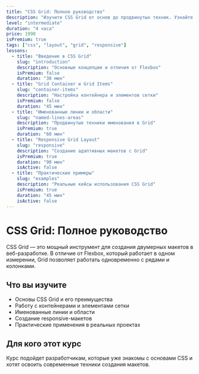 ```yaml
---
title: "CSS Grid: Полное руководство"
description: "Изучите CSS Grid от основ до продвинутых техник. Узнайте как создавать сложные макеты с помощью современного инструмента верстки."
level: "intermediate"
duration: "4 часа"
price: 1990
isPremium: true
tags: ["css", "layout", "grid", "responsive"]
lessons:
  - title: "Введение в CSS Grid"
    slug: "introduction"
    description: "Основные концепции и отличия от Flexbox"
    isPremium: false
    duration: "30 мин"
  - title: "Grid Container и Grid Items"
    slug: "container-items"
    description: "Настройка контейнера и элементов сетки"
    isPremium: false
    duration: "45 мин"
  - title: "Именованные линии и области"
    slug: "named-lines-areas"
    description: "Продвинутые техники именования в Grid"
    isPremium: true
    duration: "60 мин"
  - title: "Responsive Grid Layout"
    slug: "responsive"
    description: "Создание адаптивных макетов с Grid"
    isPremium: true
    duration: "90 мин"
    isActive: false
  - title: "Практические примеры"
    slug: "examples"
    description: "Реальные кейсы использования CSS Grid"
    isPremium: true
    duration: "45 мин"
    isActive: false
---
```


# CSS Grid: Полное руководство

CSS Grid — это мощный инструмент для создания двумерных макетов в веб-разработке. В отличие от Flexbox, который работает в одном измерении, Grid позволяет работать одновременно с рядами и колонками.

## Что вы изучите

- Основы CSS Grid и его преимущества
- Работу с контейнерами и элементами сетки
- Именованные линии и области
- Создание responsive-макетов
- Практические применения в реальных проектах

## Для кого этот курс

Курс подойдет разработчикам, которые уже знакомы с основами CSS и хотят освоить современные техники создания макетов.
